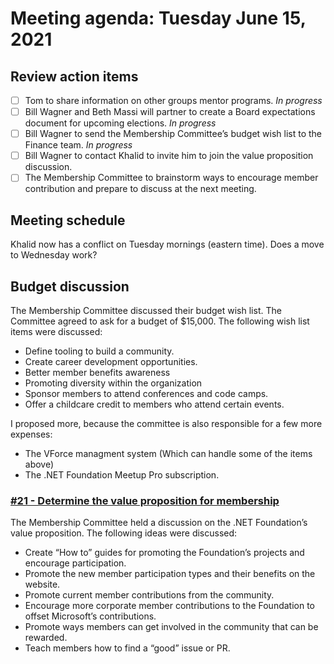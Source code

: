 # Meeting agenda: Tuesday June 15, 2021

## Review action items

- [ ] Tom to share information on other groups mentor programs. *In progress*
- [ ] Bill Wagner and Beth Massi will partner to create a Board expectations document for upcoming elections. *In progress*
- [ ] Bill Wagner to send the Membership Committee’s budget wish list to the Finance team. *In progress*
- [ ] Bill Wagner to contact Khalid to invite him to join the value proposition discussion.  
- [ ] The Membership Committee to brainstorm ways to encourage member contribution and prepare to discuss at the next meeting.

## Meeting schedule

Khalid now has a conflict on Tuesday mornings (eastern time). Does a move to Wednesday work?

## Budget discussion

The Membership Committee discussed their budget wish list. The Committee agreed to ask for a budget of $15,000. The following wish list items were discussed:

- Define tooling to build a community.
- Create career development opportunities.
- Better member benefits awareness
- Promoting diversity within the organization
- Sponsor members to attend conferences and code camps. 
- Offer a childcare credit to members who attend certain events.

I proposed more, because the committee is also responsible for a few more expenses:

- The VForce managment system (Which can handle some of the items above)
- The .NET Foundation Meetup Pro subscription.

### [#21 - Determine the value proposition for membership](https://github.com/dotnet-foundation/wg-membership/issues/21)

The Membership Committee held a discussion on the .NET Foundation’s value proposition. The following ideas were discussed:

- Create “How to” guides for promoting the Foundation’s projects and encourage participation.
- Promote the new member participation types and their benefits on the website.
- Promote current member contributions from the community.
- Encourage more corporate member contributions to the Foundation to offset Microsoft’s contributions.
- Promote ways members can get involved in the community that can be rewarded.
- Teach members how to find a “good” issue or PR.
